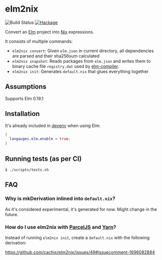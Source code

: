 # elm2nix

![Build Status](https://github.com/cachix/elm2nix/workflows/Test/badge.svg)
[![Hackage](https://img.shields.io/hackage/v/elm2nix.svg)](https://hackage.haskell.org/package/elm2nix)

Convert an [Elm](http://elm-lang.org/) project into
[Nix](https://nixos.org/nix/) expressions.

It consists of multiple commands:
- `elm2nix convert`: Given `elm.json` in current directory, all dependencies are
  parsed and their sha256sum calculated
- `elm2nix snapshot`: Reads packages from `elm.json` and writes them to binary cache file `registry.dat` used by [elm-compiler](https://github.com/elm/compiler/blob/047d5026fe6547c842db65f7196fed3f0b4743ee/builder/src/Stuff.hs#L147).
- `elm2nix init`: Generates `default.nix` that glues everything together

## Assumptions

Supports Elm 0.19.1

## Installation

It's already included in [devenv](https://devenv.sh/getting-started/) when using Elm:

```nix
{
  langauges.elm.enable = true;
}
```

## Running tests (as per CI)

    $ ./scripts/tests.sh

## FAQ

### Why is mkDerivation inlined into `default.nix`?

As it's considered experimental, it's generated for now. Might change in the future.

### How do I use elm2nix with [ParcelJS][parceljs] and [Yarn][yarn-v1]?

Instead of running `elm2nix init`, create a `default.nix` with the following derivation:

https://github.com/cachix/elm2nix/issues/49#issuecomment-1696082884

[parceljs]: https://parceljs.org/
[yarn-v1]: https://classic.yarnpkg.com/lang/en/
